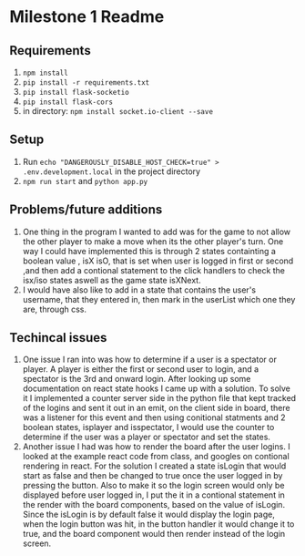 # Milestone 1 Readme

## Requirements
1. `npm install`
2. `pip install -r requirements.txt`
3.  `pip install flask-socketio`
3. `pip install flask-cors`
4. in directory: `npm install socket.io-client --save`

## Setup
1. Run `echo "DANGEROUSLY_DISABLE_HOST_CHECK=true" > .env.development.local` in the project directory
2. `npm run start` and `python app.py`

## Problems/future additions
1. One thing in the program I wanted to add was for the game to not allow the other player to make a move when its the other player's turn.
One way I could have implemented this is through 2 states containting a boolean value , isX isO, that is set when user is logged in first or second
,and then add a contional statement to the click handlers to check the isx/iso states aswell as the game state isXNext.
2. I would have also like to add in a state that contains the user's username, that they entered in, then  mark in the userList which one they are, through css.

## Techincal issues
1. One issue I ran into was how to determine if a user is a spectator or player. A player is either the first or second user to login, and a spectator is the 3rd and onward 
login. After looking up some documentation on react state hooks I came up with a solution. To solve it I implemented a counter server side in the python file that kept tracked of the logins and sent it out in an emit, on the client side in board, there was a listener
for this event and then using conitional statments and 2 boolean states, isplayer and isspectator, I would use the counter to determine if the user was a player or spectator and set the states.
2. Another issue I had was how to render the board after the user logins. I looked at the example react code from class, and googles on contional rendering in react. For the solution I created a state isLogin
that would start as false and then be changed to true once the user logged in by pressing the button. Also to make it so the login screen would only be displayed before user logged in, I put the it in a contional statement 
in the render with the board components, based on the value of isLogin. Since the isLogin is by default false it would display the login page, when the login button was hit, in the button handler it would change it to true, and 
the board component would then render instead of the login screen.
